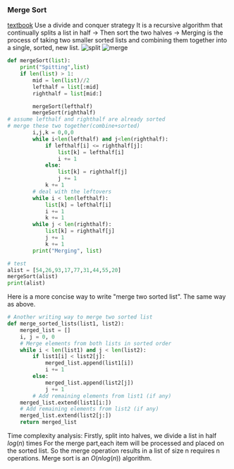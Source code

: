 ### Merge Sort
[textbook](https://runestone.academy/ns/books/published/pythonds/SortSearch/TheMergeSort.html)
Use a divide and conquer strategy
It is a recursive algorithm that continually splits a list in half -> Then sort the two halves -> Merging is the process of taking two smaller sorted lists and combining them together into a single, sorted, new list.
![split](https://runestone.academy/ns/books/published/pythonds/_images/mergesortA.png)
![merge](https://runestone.academy/ns/books/published/pythonds/_images/mergesortB.png)
```python
def mergeSort(list):
	print("Spitting",list)
	if len(list) > 1:
		mid = len(list)//2
		lefthalf = list[:mid]
		righthalf = list[mid:]

		mergeSort(lefthalf)
		mergeSort(righthalf)
# assume lefthalf and righthalf are already sorted
# merge these two together(combine+sorted)
		i,j,k = 0,0,0
		while i<len(lefthalf) and j<len(righthalf):
			if lefthalf[i] <= righthalf[j]:
				list[k] = lefthalf[i]
				i += 1
			else:
				list[k] = righthalf[j]
				j += 1
			k += 1
		# deal with the leftovers
		while i < len(lefthalf):
			list[k] = lefthalf[i]
			i += 1
			k += 1
		while j < len(righthalf):
			list[k] = righthalf[j]
			j += 1
			k += 1
		print("Merging", list)

# test
alist = [54,26,93,17,77,31,44,55,20]
mergeSort(alist)
print(alist)		
```

Here is a more concise way to write "merge two sorted list". The same way as above.
```python
# Another writing way to merge two sorted list
def merge_sorted_lists(list1, list2): 
	merged_list = [] 
	i, j = 0, 0 
	# Merge elements from both lists in sorted order 
	while i < len(list1) and j < len(list2): 
		if list1[i] < list2[j]:
			merged_list.append(list1[i]) 
			i += 1 
		else: 
			merged_list.append(list2[j]) 
			j += 1 
		# Add remaining elements from list1 (if any)
	merged_list.extend(list1[i:]) 
	# Add remaining elements from list2 (if any)
	merged_list.extend(list2[j:]) 
	return merged_list
```
Time complexity analysis:
Firstly, split into halves, we divide a list in half $log(n)$ times
For the merge part,each item will be processed and placed on the sorted list. So the merge operation results in a list of size n requires n operations. Merge sort is an $O(nlog(n))$ algorithm.